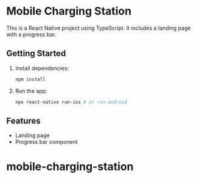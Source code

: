 # Mobile Charging Station

This is a React Native project using TypeScript. It includes a landing page with a progress bar.

## Getting Started

1. Install dependencies:
   ```sh
   npm install
   ```
2. Run the app:
   ```sh
   npx react-native run-ios # or run-android
   ```

## Features

- Landing page
- Progress bar component
# mobile-charging-station
